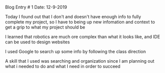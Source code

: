 Blog Entry # 1						     Date: 12-9-2019


Today I found out that I don't and doesn't have enough info to fully complete my project, so I have to being up new infomation and context to get a grip to what my project should be

I learned that robotics are much ore complex than what it looks like, and IDE can be used to design websites

I used Google to search up some info by following the class direction

A skill that I used was searching and organization since I am planning out what i needed to do and what I need in order to succeed

